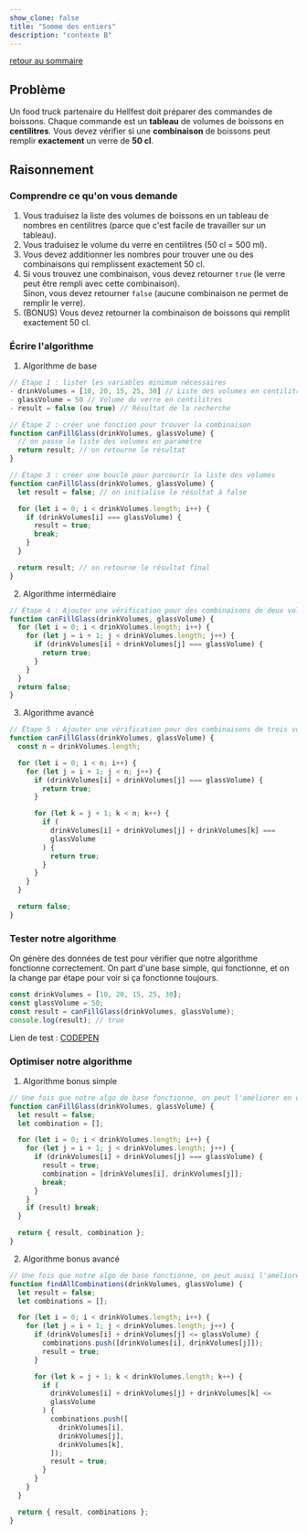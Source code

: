 ```yaml
---
show_clone: false
title: "Somme des entiers"
description: "contexte B"
---
```


[retour au sommaire](../#le-top-3-des-algos-dentretien)

## Problème

Un food truck partenaire du Hellfest doit préparer des commandes de boissons. Chaque commande est un **tableau** de volumes de boissons en **centilitres**. Vous devez vérifier si une **combinaison** de boissons peut remplir **exactement** un verre de **50 cl**.

## Raisonnement

### Comprendre ce qu'on vous demande

1. Vous traduisez la liste des volumes de boissons en un tableau de nombres en centilitres (parce que c'est facile de travailler sur un tableau).
2. Vous traduisez le volume du verre en centilitres (50 cl = 500 ml).
3. Vous devez additionner les nombres pour trouver une ou des combinaisons qui remplissent exactement 50 cl.
4. Si vous trouvez une combinaison, vous devez retourner `true` (le verre peut être rempli avec cette combinaison).  
   Sinon, vous devez retourner `false` (aucune combinaison ne permet de remplir le verre).
5. (BONUS) Vous devez retourner la combinaison de boissons qui remplit exactement 50 cl.

### Écrire l'algorithme

1. Algorithme de base

```js
// Étape 1 : lister les variables minimum nécessaires
- drinkVolumes = [10, 20, 15, 25, 30] // Liste des volumes en centilitres
- glassVolume = 50 // Volume du verre en centilitres
- result = false (ou true) // Résultat de la recherche
```

```js
// Étape 2 : créer une fonction pour trouver la combinaison
function canFillGlass(drinkVolumes, glassVolume) {
  // on passe la liste des volumes en paramètre
  return result; // on retourne le résultat
}
```

```js
// Étape 3 : créer une boucle pour parcourir la liste des volumes
function canFillGlass(drinkVolumes, glassVolume) {
  let result = false; // on initialise le résultat à false

  for (let i = 0; i < drinkVolumes.length; i++) {
    if (drinkVolumes[i] === glassVolume) {
      result = true;
      break;
    }
  }

  return result; // on retourne le résultat final
}
```

2. Algorithme intermédiaire

```js
// Étape 4 : Ajouter une vérification pour des combinaisons de deux volumes
function canFillGlass(drinkVolumes, glassVolume) {
  for (let i = 0; i < drinkVolumes.length; i++) {
    for (let j = i + 1; j < drinkVolumes.length; j++) {
      if (drinkVolumes[i] + drinkVolumes[j] === glassVolume) {
        return true;
      }
    }
  }
  return false;
}
```

3. Algorithme avancé

```js
// Étape 5 : Ajouter une vérification pour des combinaisons de trois volumes ou plus
function canFillGlass(drinkVolumes, glassVolume) {
  const n = drinkVolumes.length;

  for (let i = 0; i < n; i++) {
    for (let j = i + 1; j < n; j++) {
      if (drinkVolumes[i] + drinkVolumes[j] === glassVolume) {
        return true;
      }

      for (let k = j + 1; k < n; k++) {
        if (
          drinkVolumes[i] + drinkVolumes[j] + drinkVolumes[k] ===
          glassVolume
        ) {
          return true;
        }
      }
    }
  }

  return false;
}
```

### Tester notre algorithme

On génère des données de test pour vérifier que notre algorithme fonctionne correctement. On part d'une base simple, qui fonctionne, et on la change par étape pour voir si ça fonctionne toujours.

```js
const drinkVolumes = [10, 20, 15, 25, 30];
const glassVolume = 50;
const result = canFillGlass(drinkVolumes, glassVolume);
console.log(result); // true
```

Lien de test : [CODEPEN](https://codepen.io/Beno-t-VANDANJON/pen/ByyMewg)

### Optimiser notre algorithme

1. Algorithme bonus simple

```js
// Une fois que notre algo de base fonctionne, on peut l'améliorer en donnant une combinaison de volumes possible
function canFillGlass(drinkVolumes, glassVolume) {
  let result = false;
  let combination = [];

  for (let i = 0; i < drinkVolumes.length; i++) {
    for (let j = i + 1; j < drinkVolumes.length; j++) {
      if (drinkVolumes[i] + drinkVolumes[j] === glassVolume) {
        result = true;
        combination = [drinkVolumes[i], drinkVolumes[j]];
        break;
      }
    }
    if (result) break;
  }

  return { result, combination };
}
```

2. Algorithme bonus avancé

```js
// Une fois que notre algo de base fonctionne, on peut aussi l'améliorer en donnant toutes les combinaisons possibles
function findAllCombinations(drinkVolumes, glassVolume) {
  let result = false;
  let combinations = [];

  for (let i = 0; i < drinkVolumes.length; i++) {
    for (let j = i + 1; j < drinkVolumes.length; j++) {
      if (drinkVolumes[i] + drinkVolumes[j] <= glassVolume) {
        combinations.push([drinkVolumes[i], drinkVolumes[j]]);
        result = true;
      }

      for (let k = j + 1; k < drinkVolumes.length; k++) {
        if (
          drinkVolumes[i] + drinkVolumes[j] + drinkVolumes[k] <=
          glassVolume
        ) {
          combinations.push([
            drinkVolumes[i],
            drinkVolumes[j],
            drinkVolumes[k],
          ]);
          result = true;
        }
      }
    }
  }

  return { result, combinations };
}
```
